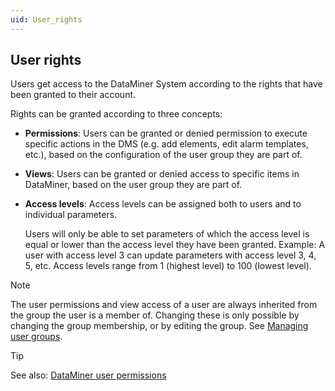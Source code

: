 ```yaml
---
uid: User_rights
---
```


## User rights

Users get access to the DataMiner System according to the rights that have been granted to their account.

Rights can be granted according to three concepts:

- **Permissions**: Users can be granted or denied permission to execute specific actions in the DMS (e.g. add elements, edit alarm templates, etc.), based on the configuration of the user group they are part of.

- **Views**: Users can be granted or denied access to specific items in DataMiner, based on the user group they are part of.

- **Access levels**: Access levels can be assigned both to users and to individual parameters.

    Users will only be able to set parameters of which the access level is equal or lower than the access level they have been granted. Example: A user with access level 3 can update parameters with access level 3, 4, 5, etc.     Access levels range from 1 (highest level) to 100 (lowest level).

> [!NOTE]
> The user permissions and view access of a user are always inherited from the group the user is a member of. Changing these is only possible by changing the group membership, or by editing the group. See [Managing user groups](Managing_user_groups.md).

> [!TIP]
> See also:
> [DataMiner user permissions](DataMiner_user_permissions.md)

